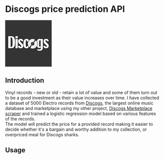 # Discogs price prediction API
![Discogs](assets/discogs_logo.jpg)
## Introduction
Vinyl records - new or old - retain a lot of value and some of them turn out to be a good investment as their value 
increases over time. I have collected a dataset of 5000 Electro records from
[Discogs](https://www.discogs.com/), the largest online music database and marketplace using my other project, 
[Discogs Marketplace scraper](https://github.com/grigorjevas/Discogs-marketplace-scraper) and trained a logistic 
regression model based on various features of the records.\
The model will predict the price for a provided record making it easier to decide whether it's a bargain and worthy 
addition to my collection, or overpriced meal for Discogs sharks.

## Usage 


